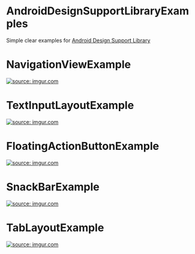 AndroidDesignSupportLibraryExamples
================================
Simple clear examples for [Android Design Support Library](http://android-developers.blogspot.tw/2015/05/android-design-support-library.html)

NavigationViewExample
================================
<a href="http://imgur.com/LjfCkLv"><img src="http://i.imgur.com/LjfCkLv.png" title="source: imgur.com" /></a>

TextInputLayoutExample
================================
<a href="http://imgur.com/naorgUa"><img src="http://i.imgur.com/naorgUa.png" title="source: imgur.com" /></a>

FloatingActionButtonExample
================================
<a href="http://imgur.com/M4I6bql"><img src="http://i.imgur.com/M4I6bql.png?1" title="source: imgur.com" /></a>

SnackBarExample
================================
<a href="http://imgur.com/mPEG2Ql"><img src="http://i.imgur.com/mPEG2Ql.png?1" title="source: imgur.com" /></a>


TabLayoutExample
================================
<a href="http://imgur.com/086CsFF"><img src="http://i.imgur.com/086CsFF.png?1" title="source: imgur.com" /></a>

